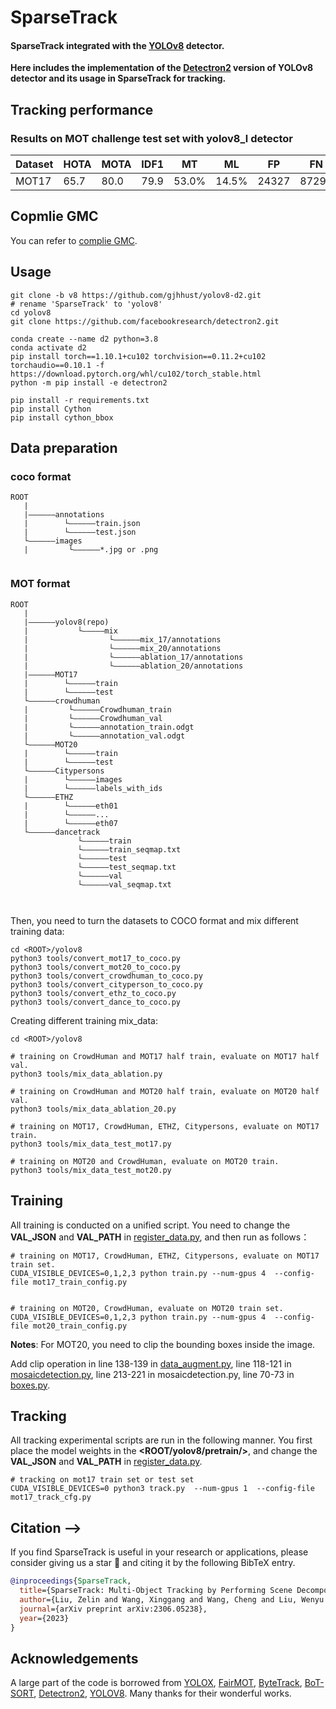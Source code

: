 # SparseTrack
####  SparseTrack integrated with the [YOLOv8](https://github.com/ultralytics/ultralytics) detector. 

**Here includes the implementation of the [Detectron2](https://github.com/facebookresearch/detectron2) version of YOLOv8 detector and its usage in SparseTrack for tracking.**

## Tracking performance
### Results on MOT challenge test set with yolov8_l detector
| Dataset    | HOTA | MOTA | IDF1 | MT | ML | FP | FN | IDs | FPS |
|------------|-------|-------|------|------|-------|-------|------|------|-----|
|MOT17       | 65.7 | 80.0 | 79.9 | 53.0% | 14.5% | 24327 | 87297 | 1095 | 32  |


## Copmlie GMC

You can refer to [complie GMC](https://github.com/hustvl/SparseTrack#compile-gmcgloble-motion-compensation-module).

## Usage
```shell
git clone -b v8 https://github.com/gjhhust/yolov8-d2.git
# rename 'SparseTrack' to 'yolov8'
cd yolov8
git clone https://github.com/facebookresearch/detectron2.git

conda create --name d2 python=3.8
conda activate d2
pip install torch==1.10.1+cu102 torchvision==0.11.2+cu102 torchaudio==0.10.1 -f https://download.pytorch.org/whl/cu102/torch_stable.html
python -m pip install -e detectron2

pip install -r requirements.txt
pip install Cython  
pip install cython_bbox
```

## Data preparation
### coco format
```
ROOT
   |
   |——————annotations
   |        └——————train.json
   |        └——————test.json
   └——————images
   |         └——————*.jpg or .png
   
```

### MOT format
```
ROOT
   |
   |——————yolov8(repo)
   |           └—————mix
   |                  └——————mix_17/annotations
   |                  └——————mix_20/annotations
   |                  └——————ablation_17/annotations
   |                  └——————ablation_20/annotations
   |——————MOT17
   |        └——————train
   |        └——————test
   └——————crowdhuman
   |         └——————Crowdhuman_train
   |         └——————Crowdhuman_val
   |         └——————annotation_train.odgt
   |         └——————annotation_val.odgt
   └——————MOT20
   |        └——————train
   |        └——————test
   └——————Citypersons
   |        └——————images
   |        └——————labels_with_ids
   └——————ETHZ
   |        └——————eth01
   |        └——————...
   |        └——————eth07
   └——————dancetrack
               └——————train
               └——————train_seqmap.txt
               └——————test
               └——————test_seqmap.txt
               └——————val
               └——————val_seqmap.txt

   
```
Then, you need to turn the datasets to COCO format and mix different training data:
```
cd <ROOT>/yolov8
python3 tools/convert_mot17_to_coco.py
python3 tools/convert_mot20_to_coco.py
python3 tools/convert_crowdhuman_to_coco.py
python3 tools/convert_cityperson_to_coco.py
python3 tools/convert_ethz_to_coco.py
python3 tools/convert_dance_to_coco.py
```
Creating different training mix_data:
```
cd <ROOT>/yolov8

# training on CrowdHuman and MOT17 half train, evaluate on MOT17 half val.
python3 tools/mix_data_ablation.py

# training on CrowdHuman and MOT20 half train, evaluate on MOT20 half val.
python3 tools/mix_data_ablation_20.py

# training on MOT17, CrowdHuman, ETHZ, Citypersons, evaluate on MOT17 train.
python3 tools/mix_data_test_mot17.py

# training on MOT20 and CrowdHuman, evaluate on MOT20 train.
python3 tools/mix_data_test_mot20.py
``` 


## Training
All training is conducted on a unified script. You need to change the **VAL_JSON** and **VAL_PATH** in [register_data.py](https://github.com/hustvl/SparseTrack/blob/main/register_data.py), and then run as follows：
```
# training on MOT17, CrowdHuman, ETHZ, Citypersons, evaluate on MOT17 train set.
CUDA_VISIBLE_DEVICES=0,1,2,3 python train.py --num-gpus 4  --config-file mot17_train_config.py 


# training on MOT20, CrowdHuman, evaluate on MOT20 train set.
CUDA_VISIBLE_DEVICES=0,1,2,3 python train.py --num-gpus 4  --config-file mot20_train_config.py 
```
**Notes**: 
For MOT20, you need to clip the bounding boxes inside the image.

Add clip operation in line 138-139 in [data_augment.py](https://github.com/hustvl/SparseTrack/blob/v8/datasets/data/data_augment.py), line 118-121 in [mosaicdetection.py](https://github.com/hustvl/SparseTrack/blob/v8/datasets/data/datasets/mosaicdetection.py), line 213-221 in mosaicdetection.py, line 70-73 in [boxes.py](https://github.com/hustvl/SparseTrack/blob/v8/utils/boxes.py).

## Tracking
All tracking experimental scripts are run in the following manner. You first place the model weights in the **<ROOT/yolov8/pretrain/>**, and change the **VAL_JSON** and **VAL_PATH** in [register_data.py](https://github.com/hustvl/SparseTrack/blob/v8/register_data.py).
```
# tracking on mot17 train set or test set
CUDA_VISIBLE_DEVICES=0 python3 track.py  --num-gpus 1  --config-file mot17_track_cfg.py 
```

## Citation -->
If you find SparseTrack is useful in your research or applications, please consider giving us a star 🌟 and citing it by the following BibTeX entry.
```bibtex
@inproceedings{SparseTrack,
  title={SparseTrack: Multi-Object Tracking by Performing Scene Decomposition based on Pseudo-Depth},
  author={Liu, Zelin and Wang, Xinggang and Wang, Cheng and Liu, Wenyu and Bai, Xiang},
  journal={arXiv preprint arXiv:2306.05238},
  year={2023}
}
```

## Acknowledgements
A large part of the code is borrowed from [YOLOX](https://github.com/Megvii-BaseDetection/YOLOX), [FairMOT](https://github.com/ifzhang/FairMOT), [ByteTrack](https://github.com/ifzhang/ByteTrack), [BoT-SORT](https://github.com/NirAharon/BOT-SORT), [Detectron2](https://github.com/facebookresearch/detectron2), [YOLOV8](https://github.com/ultralytics/ultralytics).
 Many thanks for their wonderful works.

